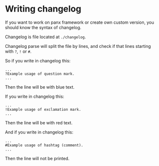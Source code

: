 # Writing changelog

If you want to work on panx framework or create own custom version, you should know the syntax of changelog.

Changelog is file located at `./changelog`.

Changelog parse will split the file by lines, and check if that lines starting with `?`, `!` or `#`.

So if you write in changelog this:

```
...
?Example usage of question mark.
...
```

Then the line will be with blue text.

If you write in changelog this:

```
...
!Example usage of exclamation mark.
...
```

Then the line will be with red text.

And if you write in changelog this:

```
...
#Example usage of hashtag (comment).
...
```

Then the line will not be printed.